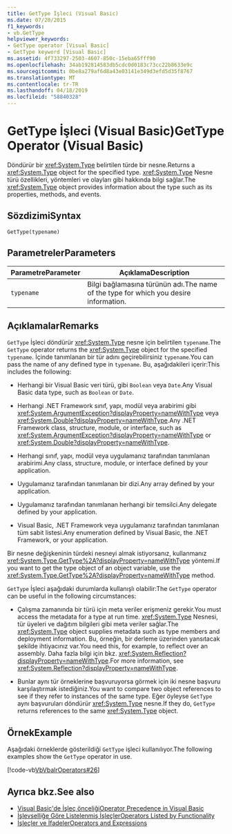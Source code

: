 ```yaml
---
title: GetType İşleci (Visual Basic)
ms.date: 07/20/2015
f1_keywords:
- vb.GetType
helpviewer_keywords:
- GetType operator [Visual Basic]
- GetType keyword [Visual Basic]
ms.assetid: 4f733297-2503-4607-850c-15eba65fff90
ms.openlocfilehash: 34ab192814583db5cdc0d0183c73cc22b8633e9c
ms.sourcegitcommit: 0be8a279af6d8a43e03141e349d3efd5d35f8767
ms.translationtype: MT
ms.contentlocale: tr-TR
ms.lasthandoff: 04/18/2019
ms.locfileid: "58840328"
---
```

# <a name="gettype-operator-visual-basic"></a><span data-ttu-id="90f0b-102">GetType İşleci (Visual Basic)</span><span class="sxs-lookup"><span data-stu-id="90f0b-102">GetType Operator (Visual Basic)</span></span>
<span data-ttu-id="90f0b-103">Döndürür bir <xref:System.Type> belirtilen türde bir nesne.</span><span class="sxs-lookup"><span data-stu-id="90f0b-103">Returns a <xref:System.Type> object for the specified type.</span></span> <span data-ttu-id="90f0b-104"><xref:System.Type> Nesne türü özellikleri, yöntemleri ve olayları gibi hakkında bilgi sağlar.</span><span class="sxs-lookup"><span data-stu-id="90f0b-104">The <xref:System.Type> object provides information about the type such as its properties, methods, and events.</span></span>  
  
## <a name="syntax"></a><span data-ttu-id="90f0b-105">Sözdizimi</span><span class="sxs-lookup"><span data-stu-id="90f0b-105">Syntax</span></span>  
  
```  
GetType(typename)  
```  
  
## <a name="parameters"></a><span data-ttu-id="90f0b-106">Parametreler</span><span class="sxs-lookup"><span data-stu-id="90f0b-106">Parameters</span></span>  
  
|<span data-ttu-id="90f0b-107">Parametre</span><span class="sxs-lookup"><span data-stu-id="90f0b-107">Parameter</span></span>|<span data-ttu-id="90f0b-108">Açıklama</span><span class="sxs-lookup"><span data-stu-id="90f0b-108">Description</span></span>|  
|---|---|  
|`typename`|<span data-ttu-id="90f0b-109">Bilgi bağlamasına türünün adı.</span><span class="sxs-lookup"><span data-stu-id="90f0b-109">The name of the type for which you desire information.</span></span>|  
  
## <a name="remarks"></a><span data-ttu-id="90f0b-110">Açıklamalar</span><span class="sxs-lookup"><span data-stu-id="90f0b-110">Remarks</span></span>  
 <span data-ttu-id="90f0b-111">`GetType` İşleci döndürür <xref:System.Type> nesne için belirtilen `typename`.</span><span class="sxs-lookup"><span data-stu-id="90f0b-111">The `GetType` operator returns the <xref:System.Type> object for the specified `typename`.</span></span> <span data-ttu-id="90f0b-112">İçinde tanımlanan bir tür adını geçirebilirsiniz `typename`.</span><span class="sxs-lookup"><span data-stu-id="90f0b-112">You can pass the name of any defined type in `typename`.</span></span> <span data-ttu-id="90f0b-113">Bu, aşağıdakileri içerir:</span><span class="sxs-lookup"><span data-stu-id="90f0b-113">This includes the following:</span></span>  
  
-   <span data-ttu-id="90f0b-114">Herhangi bir Visual Basic veri türü, gibi `Boolean` veya `Date`.</span><span class="sxs-lookup"><span data-stu-id="90f0b-114">Any Visual Basic data type, such as `Boolean` or `Date`.</span></span>  
  
-   <span data-ttu-id="90f0b-115">Herhangi .NET Framework sınıf, yapı, modül veya arabirimi gibi <xref:System.ArgumentException?displayProperty=nameWithType> veya <xref:System.Double?displayProperty=nameWithType>.</span><span class="sxs-lookup"><span data-stu-id="90f0b-115">Any .NET Framework class, structure, module, or interface, such as <xref:System.ArgumentException?displayProperty=nameWithType> or <xref:System.Double?displayProperty=nameWithType>.</span></span>  
  
-   <span data-ttu-id="90f0b-116">Herhangi sınıf, yapı, modül veya uygulamanız tarafından tanımlanan arabirimi.</span><span class="sxs-lookup"><span data-stu-id="90f0b-116">Any class, structure, module, or interface defined by your application.</span></span>  
  
-   <span data-ttu-id="90f0b-117">Uygulamanız tarafından tanımlanan bir dizi.</span><span class="sxs-lookup"><span data-stu-id="90f0b-117">Any array defined by your application.</span></span>  
  
-   <span data-ttu-id="90f0b-118">Uygulamanız tarafından tanımlanan herhangi bir temsilci.</span><span class="sxs-lookup"><span data-stu-id="90f0b-118">Any delegate defined by your application.</span></span>  
  
-   <span data-ttu-id="90f0b-119">Visual Basic, .NET Framework veya uygulamanız tarafından tanımlanan tüm sabit listesi.</span><span class="sxs-lookup"><span data-stu-id="90f0b-119">Any enumeration defined by Visual Basic, the .NET Framework, or your application.</span></span>  
  
 <span data-ttu-id="90f0b-120">Bir nesne değişkeninin türdeki nesneyi almak istiyorsanız, kullanmanız <xref:System.Type.GetType%2A?displayProperty=nameWithType> yöntemi.</span><span class="sxs-lookup"><span data-stu-id="90f0b-120">If you want to get the type object of an object variable, use the <xref:System.Type.GetType%2A?displayProperty=nameWithType> method.</span></span>  
  
 <span data-ttu-id="90f0b-121">`GetType` İşleci aşağıdaki durumlarda kullanışlı olabilir:</span><span class="sxs-lookup"><span data-stu-id="90f0b-121">The `GetType` operator can be useful in the following circumstances:</span></span>  
  
-   <span data-ttu-id="90f0b-122">Çalışma zamanında bir türü için meta veriler erişmeniz gerekir.</span><span class="sxs-lookup"><span data-stu-id="90f0b-122">You must access the metadata for a type at run time.</span></span> <span data-ttu-id="90f0b-123"><xref:System.Type> Nesnesi, tür üyeleri ve dağıtım bilgileri gibi meta veriler sağlar.</span><span class="sxs-lookup"><span data-stu-id="90f0b-123">The <xref:System.Type> object supplies metadata such as type members and deployment information.</span></span> <span data-ttu-id="90f0b-124">Bu, örneğin, bir derleme üzerinden yansıtacak şekilde ihtiyacınız var.</span><span class="sxs-lookup"><span data-stu-id="90f0b-124">You need this, for example, to reflect over an assembly.</span></span> <span data-ttu-id="90f0b-125">Daha fazla bilgi için bkz. <xref:System.Reflection?displayProperty=nameWithType>.</span><span class="sxs-lookup"><span data-stu-id="90f0b-125">For more information, see <xref:System.Reflection?displayProperty=nameWithType>.</span></span>  
  
-   <span data-ttu-id="90f0b-126">Bunlar aynı tür örneklerine başvuruyorsa görmek için iki nesne başvuru karşılaştırmak istediğiniz.</span><span class="sxs-lookup"><span data-stu-id="90f0b-126">You want to compare two object references to see if they refer to instances of the same type.</span></span> <span data-ttu-id="90f0b-127">Eğer öyleyse `GetType` aynı başvuruları döndürür <xref:System.Type> nesne.</span><span class="sxs-lookup"><span data-stu-id="90f0b-127">If they do, `GetType` returns references to the same <xref:System.Type> object.</span></span>  
  
## <a name="example"></a><span data-ttu-id="90f0b-128">Örnek</span><span class="sxs-lookup"><span data-stu-id="90f0b-128">Example</span></span>  
 <span data-ttu-id="90f0b-129">Aşağıdaki örneklerde gösterildiği `GetType` işleci kullanılıyor.</span><span class="sxs-lookup"><span data-stu-id="90f0b-129">The following examples show the `GetType` operator in use.</span></span>  
  
 [!code-vb[VbVbalrOperators#26](~/samples/snippets/visualbasic/VS_Snippets_VBCSharp/VbVbalrOperators/VB/Class1.vb#26)]  
  
## <a name="see-also"></a><span data-ttu-id="90f0b-130">Ayrıca bkz.</span><span class="sxs-lookup"><span data-stu-id="90f0b-130">See also</span></span>

- [<span data-ttu-id="90f0b-131">Visual Basic'de İşleç önceliği</span><span class="sxs-lookup"><span data-stu-id="90f0b-131">Operator Precedence in Visual Basic</span></span>](../../../visual-basic/language-reference/operators/operator-precedence.md)
- [<span data-ttu-id="90f0b-132">İşlevselliğe Göre Listelenmiş İşleçler</span><span class="sxs-lookup"><span data-stu-id="90f0b-132">Operators Listed by Functionality</span></span>](../../../visual-basic/language-reference/operators/operators-listed-by-functionality.md)
- [<span data-ttu-id="90f0b-133">İşleçler ve İfadeler</span><span class="sxs-lookup"><span data-stu-id="90f0b-133">Operators and Expressions</span></span>](../../../visual-basic/programming-guide/language-features/operators-and-expressions/index.md)
